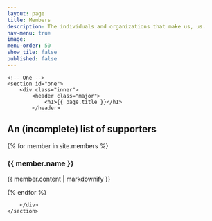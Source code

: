 ```yaml
---
layout: page
title: Members
description: The individuals and organizations that make us, us.
nav-menu: true
image: 
menu-order: 50
show_tile: false
published: false
---
```


<!-- Main -->
<div id="main" class="alt">

    <!-- One -->
    <section id="one">
        <div class="inner">
            <header class="major">
                <h1>{{ page.title }}</h1>
            </header>

<h2>An (incomplete) list of supporters</h2>
{% for member in site.members %}
  <h3>{{ member.name }}</h3>
  <p>{{ member.content | markdownify }}</p>
{% endfor %}




        </div>
    </section>
</div>